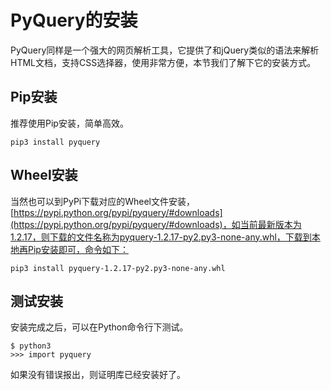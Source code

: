 # PyQuery的安装

PyQuery同样是一个强大的网页解析工具，它提供了和jQuery类似的语法来解析HTML文档，支持CSS选择器，使用非常方便，本节我们了解下它的安装方式。

## Pip安装

推荐使用Pip安装，简单高效。

```
pip3 install pyquery
```

## Wheel安装

当然也可以到PyPi下载对应的Wheel文件安装，[https://pypi.python.org/pypi/pyquery/#downloads](https://pypi.python.org/pypi/pyquery/#downloads)，如当前最新版本为1.2.17，则下载的文件名称为pyquery-1.2.17-py2.py3-none-any.whl，下载到本地再Pip安装即可，命令如下：

```
pip3 install pyquery-1.2.17-py2.py3-none-any.whl 
```

## 测试安装

安装完成之后，可以在Python命令行下测试。

```
$ python3
>>> import pyquery
```

如果没有错误报出，则证明库已经安装好了。